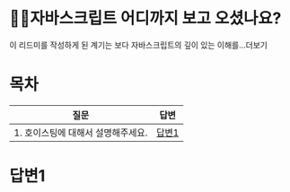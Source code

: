# 💁‍♂️자바스크립트 어디까지 보고 오셨나요?
이 리드미를 작성하게 된 계기는 보다 자바스크립트의 깊이 있는 이해를...더보기

# 목차
| 질문 | 답변 |
| --- | --- |
| 1. 호이스팅에 대해서 설명해주세요. | [답변1](#답변1) |

# 답변1
